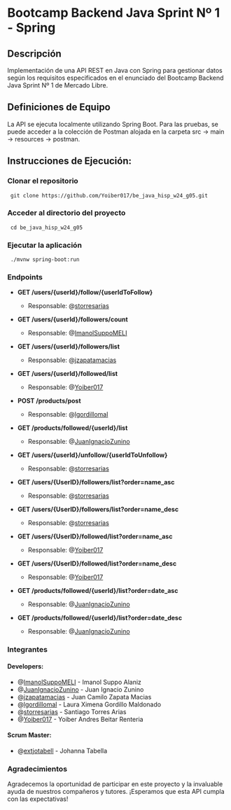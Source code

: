 # Bootcamp Backend Java Sprint Nº 1 - Spring

## Descripción
Implementación de una API REST en Java con Spring para gestionar datos según los requisitos especificados en el enunciado del Bootcamp Backend Java Sprint Nº 1 de Mercado Libre.

## Definiciones de Equipo
La API se ejecuta localmente utilizando Spring Boot. Para las pruebas, se puede acceder a la colección de Postman alojada en la carpeta src -> main -> resources -> postman.

## Instrucciones de Ejecución:
### Clonar el repositorio
	 git clone https://github.com/Yoiber017/be_java_hisp_w24_g05.git

### Acceder al directorio del proyecto
	 cd be_java_hisp_w24_g05

### Ejecutar la aplicación
	 ./mvnw spring-boot:run


### Endpoints

- **GET /users/{userId}/follow/{userIdToFollow}**
  - Responsable: @[storresarias](https://github.com/storresarias)

- **GET /users/{userId}/followers/count**
  - Responsable: @[ImanolSuppoMELI](https://github.com/ImanolSuppoMELI)

- **GET /users/{userId}/followers/list**
  - Responsable: @[jzapatamacias](https://github.com/jzapatamacias)

- **GET /users/{userId}/followed/list**
  - Responsable: @[Yoiber017](https://github.com/Yoiber017)
  
- **POST /products/post**
  - Responsable: @[lgordillomal](https://github.com/lgordillomal)

- **GET /products/followed/{userId}/list**
  - Responsable: @[JuanIgnacioZunino](https://github.com/JuanIgnacioZunino)
  
- **GET /users/{userId}/unfollow/{userIdToUnfollow}**
  - Responsable: @[storresarias](https://github.com/storresarias)
  
- **GET /users/{UserID}/followers/list?order=name_asc**
  - Responsable: @[storresarias](https://github.com/storresarias)
  
- **GET /users/{UserID}/followers/list?order=name_desc**
  - Responsable: @[storresarias](https://github.com/storresarias)
  
- **GET /users/{UserID}/followed/list?order=name_asc**
  - Responsable: @[Yoiber017](https://github.com/Yoiber017)
  
- **GET /users/{UserID}/followed/list?order=name_desc**
  - Responsable: @[Yoiber017](https://github.com/Yoiber017)
  
- **GET /products/followed/{userId}/list?order=date_asc**
  - Responsable: @[JuanIgnacioZunino](https://github.com/JuanIgnacioZunino)
  
- **GET /products/followed/{userId}/list?order=date_desc**
  - Responsable: @[JuanIgnacioZunino](https://github.com/JuanIgnacioZunino)

### Integrantes
#### Developers:
- @[ImanolSuppoMELI](https://github.com/ImanolSuppoMELI) - Imanol Suppo Alaniz
- @[JuanIgnacioZunino](https://github.com/JuanIgnacioZunino) - Juan Ignacio Zunino
- @[jzapatamacias](https://github.com/jzapatamacias) - Juan Camilo Zapata Macias
- @[lgordillomal](https://github.com/lgordillomal) - Laura Ximena Gordillo Maldonado
- @[storresarias](https://github.com/storresarias) - Santiago Torres Arias
- @[Yoiber017](https://github.com/Yoiber017) - Yoiber Andres Beitar Renteria

#### Scrum Master:
- @[extjotabell](https://github.com/extjotabell) - Johanna Tabella

### Agradecimientos

Agradecemos la oportunidad de participar en este proyecto y la invaluable ayuda de nuestros compañeros y tutores. ¡Esperamos que esta API cumpla con las expectativas!



